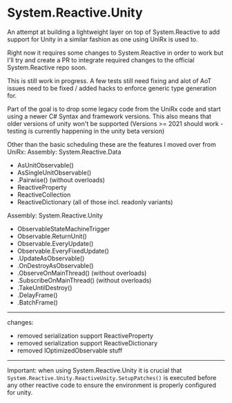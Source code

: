 # System.Reactive.Unity

An attempt at building a lightweight layer on top of System.Reactive to add support for Unity in a similar fashion as one using UniRx is used to.

Right now it requires some changes to System.Reactive in order to work but I'll try and create a PR to integrate required changes to the official System.Reactive repo soon.

This is still work in progress.
A few tests still need fixing and alot of AoT issues need to be fixed / added hacks to enforce generic type generation for.

Part of the goal is to drop some legacy code from the UniRx code and start using a newer C# Syntax and framework versions.
This also means that older versions of unity won't be supported (Versions >= 2021 should work - testing is currently happening in the unity beta version)

Other than the basic scheduling these are the features I moved over from UniRx:
Assembly: System.Reactive.Data
- AsUnitObservable()
- AsSingleUnitObservable()
- .Pairwise() (without overloads)
- ReactiveProperty
- ReactiveCollection
- ReactiveDictionary
(all of those incl. readonly variants)

Assembly: System.Reactive.Unity
- ObservableStateMachineTrigger
- Observable.ReturnUnit()
- Observable.EveryUpdate()
- Observable.EveryFixedUpdate()
- .UpdateAsObservable()
- .OnDestroyAsObservable()
- .ObserveOnMainThread() (without overloads)
- .SubscribeOnMainThread() (without overloads)
- .TakeUntilDestroy()
- .DelayFrame()
- .BatchFrame()

---
changes:
- removed serialization support ReactiveProperty
- removed serialization support ReactiveDictionary
- removed IOptimizedObservable stuff

---
Important: when using System.Reactive.Unity it is crucial that
`System.Reactive.Unity.ReactiveUnity.SetupPatches()`
is executed before any other reactive code to ensure the environment is properly configured for unity.


